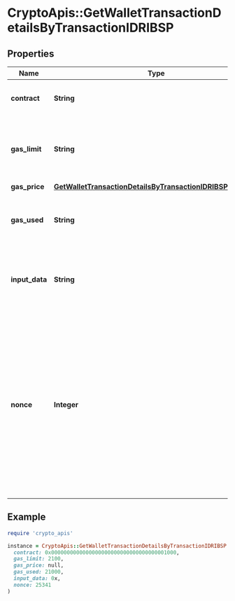 # CryptoApis::GetWalletTransactionDetailsByTransactionIDRIBSP

## Properties

| Name | Type | Description | Notes |
| ---- | ---- | ----------- | ----- |
| **contract** | **String** | Represents the specific transaction contract |  |
| **gas_limit** | **String** | Represents the amount of gas used by this specific transaction alone. |  |
| **gas_price** | [**GetWalletTransactionDetailsByTransactionIDRIBSPGasPrice**](GetWalletTransactionDetailsByTransactionIDRIBSPGasPrice.md) |  |  |
| **gas_used** | **String** | Defines the unit of the gas price amount, e.g. BTC, ETH, XRP. |  |
| **input_data** | **String** | Represents additional information that is required for the transaction. |  |
| **nonce** | **Integer** | Represents the sequential running number for an address, starting from 0 for the first transaction. E.g., if the nonce of a transaction is 10, it would be the 11th transaction sent from the sender&#39;s address. |  |

## Example

```ruby
require 'crypto_apis'

instance = CryptoApis::GetWalletTransactionDetailsByTransactionIDRIBSP.new(
  contract: 0x0000000000000000000000000000000000001000,
  gas_limit: 2100,
  gas_price: null,
  gas_used: 21000,
  input_data: 0x,
  nonce: 25341
)
```

